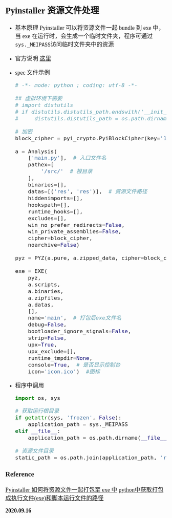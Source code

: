 <font size=4 face='楷体'>

## Pyinstaller 资源文件处理

- 基本原理
  Pyinstaller 可以将资源文件一起 bundle 到 exe 中，当 exe 在运行时，会生成一个临时文件夹，程序可通过`sys._MEIPASS`访问临时文件夹中的资源

- 官方说明
  [这里](https://pythonhosted.org/PyInstaller/spec-files.html#spec-file-operation)

- spec 文件示例

  ```python
  # -*- mode: python ; coding: utf-8 -*-

  ## 虚拟环境下需要
  # import distutils
  # if distutils.distutils_path.endswith('__init__.py'):
  #     distutils.distutils_path = os.path.dirname(distutils.distutils_path)

  # 加密
  block_cipher = pyi_crypto.PyiBlockCipher(key='12345678')

  a = Analysis(
      ['main.py'],  # 入口文件名
      pathex=[
          '/src/'  # 根目录
      ],
      binaries=[],
      datas=[('res', 'res')],  # 资源文件路径
      hiddenimports=[],
      hookspath=[],
      runtime_hooks=[],
      excludes=[],
      win_no_prefer_redirects=False,
      win_private_assemblies=False,
      cipher=block_cipher,
      noarchive=False)

  pyz = PYZ(a.pure, a.zipped_data, cipher=block_cipher)

  exe = EXE(
      pyz,
      a.scripts,
      a.binaries,
      a.zipfiles,
      a.datas,
      [],
      name='main',  # 打包后exe文件名
      debug=False,
      bootloader_ignore_signals=False,
      strip=False,
      upx=True,
      upx_exclude=[],
      runtime_tmpdir=None,
      console=True,  # 是否显示控制台
      icon='icon.ico')  #图标
  ```

- 程序中调用

  ```python
  import os, sys

  # 获取运行根目录
  if getattr(sys, 'frozen', False):
      application_path = sys._MEIPASS
  elif __file__:
      application_path = os.path.dirname(__file__)

  # 资源文件目录
  static_path = os.path.join(application_path, 'res/')
  ```

### Reference

[Pyinstaller 如何将资源文件一起打包至 exe 中](https://www.cnblogs.com/darcymei/p/9397173.html)
[python中获取打包成执行文件(exe)和脚本运行文件的路径](https://www.cnblogs.com/pzxbc/archive/2012/03/18/2404695.html)

**2020.09.16**
